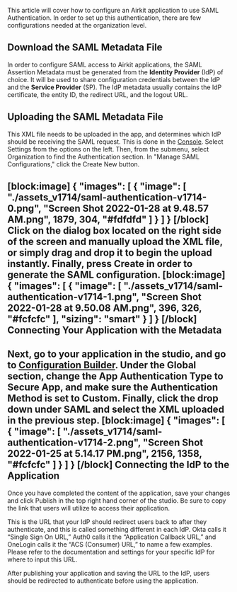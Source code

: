 This article will cover how to configure an Airkit application to use SAML Authentication. In order to set up this authentication, there are few configurations needed at the organization level.

Download the SAML Metadata File
---------------------------------------------

In order to configure SAML access to Airkit applications, the SAML Assertion Metadata must be generated from the **Identity Provider** (IdP) of choice. It will be used to share configuration credentials between the IdP and the **Service Provider** (SP). The IdP metadata usually contains the IdP certificate, the entity ID, the redirect URL, and the logout URL.

Uploading the SAML Metadata File
---------------------------------------------

This XML file needs to be uploaded in the app, and determines which IdP should be receiving the SAML request. This is done in the [Console](https://support.airkit.com/docs/console). Select Settings from the options on the left. Then, from the submenu, select Organization to find the Authentication section. In "Manage SAML Configurations," click the Create New button. 


[block:image]
{
  "images": [
    {
      "image": [
        "./assets_v1714/saml-authentication-v1714-0.png",
        "Screen Shot 2022-01-28 at 9.48.57 AM.png",
        1879,
        304,
        "#fdfdfd"
      ]
    }
  ]
}
[/block]
Click on the dialog box located on the right side of the screen and manually upload the XML file, or simply drag and drop it to begin the upload instantly. Finally, press Create in order to generate the SAML configuration.
[block:image]
{
  "images": [
    {
      "image": [
        "./assets_v1714/saml-authentication-v1714-1.png",
        "Screen Shot 2022-01-28 at 9.50.08 AM.png",
        396,
        326,
        "#fcfcfc"
      ],
      "sizing": "smart"
    }
  ]
}
[/block]
Connecting Your Application with the Metadata
---------------------------------------------

Next, go to your application in the studio, and go to [Configuration Builder](https://support.airkit.com/docs/configuration-builder).  Under the Global section, change the **App Authentication Type** to **Secure App**, and make sure the **Authentication Method** is set to **Custom**. Finally, click the drop down under SAML and select the XML uploaded in the previous step. 
[block:image]
{
  "images": [
    {
      "image": [
        "./assets_v1714/saml-authentication-v1714-2.png",
        "Screen Shot 2022-01-25 at 5.14.17 PM.png",
        2156,
        1358,
        "#fcfcfc"
      ]
    }
  ]
}
[/block]
Connecting the IdP to the Application
---------------------------------------------

Once you have completed the content of the application, save your changes and click Publish in the top right hand corner of the studio. Be sure to copy the link that users will utilize to access their application. 

 This is the URL that your IdP should redirect users back to after they authenticate, and this is called something different in each IdP. Okta calls it “Single Sign On URL,” Auth0 calls it the “Application Callback URL,” and OneLogin calls it the “ACS (Consumer) URL,” to name a few examples. Please refer to the documentation and settings for your specific IdP for where to input this URL.

After publishing your application and saving the URL to the IdP, users should be redirected to authenticate before using the application.